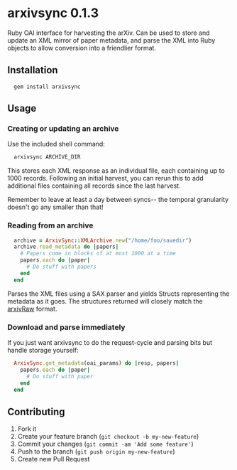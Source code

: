 # arxivsync 0.1.3

Ruby OAI interface for harvesting the arXiv. Can be used to store and update an XML mirror of paper metadata, and parse the XML into Ruby objects to allow conversion into a friendlier format.

## Installation

```
  gem install arxivsync
```

## Usage

### Creating or updating an archive

Use the included shell command:

```bash
  arxivsync ARCHIVE_DIR
```

This stores each XML response as an individual file, each containing up to 1000 records. Following an initial harvest, you can rerun this to add additional files containing all records since the last harvest.

Remember to leave at least a day between syncs-- the temporal granularity doesn't go any smaller than that!

### Reading from an archive

```ruby
  archive = ArxivSync::XMLArchive.new("/home/foo/savedir")
  archive.read_metadata do |papers|
    # Papers come in blocks of at most 1000 at a time
    papers.each do |paper|
      # Do stuff with papers
    end
  end
```

Parses the XML files using a SAX parser and yields Structs representing the metadata as it goes. The structures returned will closely match the [arxivRaw](http://export.arxiv.org/oai2?verb=GetRecord&identifier=oai:arXiv.org:0804.2273&metadataPrefix=arXivRaw) format.

### Download and parse immediately

If you just want arxivsync to do the request-cycle and parsing bits but handle storage yourself:

```ruby
  ArxivSync.get_metadata(oai_params) do |resp, papers|
    papers.each do |paper|
      # Do stuff with paper
    end
  end
```

## Contributing

1. Fork it
2. Create your feature branch (`git checkout -b my-new-feature`)
3. Commit your changes (`git commit -am 'Add some feature'`)
4. Push to the branch (`git push origin my-new-feature`)
5. Create new Pull Request

